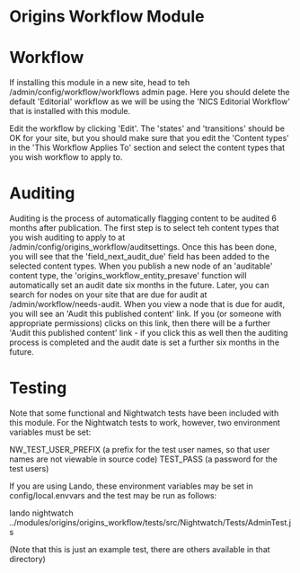# Origins Workflow Module

# Workflow

If installing this module in a new site, head to teh /admin/config/workflow/workflows admin page. Here you should delete
the default 'Editorial' workflow as we will be using the 'NICS Editorial Workflow' that is installed with this module.

Edit the workflow by clicking 'Edit'. The 'states' and 'transitions' should be OK for your site, but you should make sure
that you edit the 'Content types' in the 'This Workflow Applies To' section and select the content types that you wish
workflow to apply to.

# Auditing

Auditing is the process of automatically flagging content to be audited 6 months after publication.
The first step is to select teh content types that you wish auditing to apply to at /admin/config/origins_workflow/auditsettings.
Once this has been done, you will see that the 'field_next_audit_due' field has been added to the selected content types.
When you publish a new node of an 'auditable' content type, the 'origins_workflow_entity_presave' function will automatically set
an audit date six months in the future.
Later, you can search for nodes on your site that are due for audit at /admin/workflow/needs-audit.
When you view a node that is due for audit, you will see an 'Audit this published content' link. If you (or someone with
appropriate permissions) clicks on this link, then there will be a further 'Audit this published content' link - if you click
this as well then the auditing process is completed and the audit date is set a further six months in the future.

# Testing

Note that some functional and Nightwatch tests have been included with this module.
For the Nightwatch tests to work, however, two environment variables must be set:

NW_TEST_USER_PREFIX  (a prefix for the test user names, so that user names are not viewable in source code)
TEST_PASS           (a password for the test users)

If you are using Lando, these environment variables may be set in config/local.envvars and the test may be run as follows:

lando nightwatch ../modules/origins/origins_workflow/tests/src/Nightwatch/Tests/AdminTest.js

(Note that this is just an example test, there are others available in that directory)

